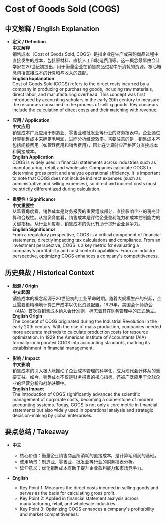 # Cost of Goods Sold (COGS)

## 中文解释 / English Explanation

* **定义 / Definition**  
  **中文解释**  
  销售成本（Cost of Goods Sold, COGS）是指企业在生产或采购商品过程中直接发生的成本，包括原材料、直接人工和制造费用等。这一概念最早由会计学家在20世纪初提出，用于衡量企业在销售商品过程中所消耗的资源。核心概念包括直接成本的计算和与收入的匹配。  
  **English Explanation**  
  Cost of Goods Sold (COGS) refers to the direct costs incurred by a company in producing or purchasing goods, including raw materials, direct labor, and manufacturing overhead. This concept was first introduced by accounting scholars in the early 20th century to measure the resources consumed in the process of selling goods. Key concepts include the calculation of direct costs and their matching with revenue.

* **应用 / Application**  
  **中文应用**  
  销售成本广泛应用于制造业、零售业和批发业等行业的财务报表中。企业通过计算销售成本来确定毛利润，进而分析经营效率。需要注意的是，销售成本不包括间接费用（如管理费用和销售费用），因此在计算时应严格区分直接成本和间接成本。  
  **English Application**  
  COGS is widely used in financial statements across industries such as manufacturing, retail, and wholesale. Companies calculate COGS to determine gross profit and analyze operational efficiency. It is important to note that COGS does not include indirect expenses (such as administrative and selling expenses), so direct and indirect costs must be strictly differentiated during calculation.

* **重要性 / Significance**  
  **中文重要性**  
  从监管角度看，销售成本是财务报表的重要组成部分，直接影响企业的税务计算和合规性。从投资角度看，销售成本是评估企业盈利能力和成本控制能力的关键指标。从行业角度看，销售成本的优化有助于提升企业竞争力。  
  **English Significance**  
  From a regulatory perspective, COGS is a critical component of financial statements, directly impacting tax calculations and compliance. From an investment perspective, COGS is a key metric for evaluating a company's profitability and cost control capabilities. From an industry perspective, optimizing COGS enhances a company's competitiveness.

## 历史典故 / Historical Context

* **起源 / Origin**  
  **中文起源**  
  销售成本的概念起源于20世纪初的工业革命时期。随着大规模生产的兴起，企业需要更精确地计算生产成本以优化资源配置。1929年，美国会计师协会（AIA）首次将销售成本纳入会计准则，标志着其在财务管理中的正式确立。  
  **English Origin**  
  The concept of COGS originated during the Industrial Revolution in the early 20th century. With the rise of mass production, companies needed more accurate methods to calculate production costs for resource optimization. In 1929, the American Institute of Accountants (AIA) formally incorporated COGS into accounting standards, marking its establishment in financial management.

* **影响 / Impact**  
  **中文影响**  
  销售成本的引入极大地推动了企业成本管理的科学化，成为现代会计体系的重要支柱。如今，销售成本不仅是财务报表的核心指标，还被广泛应用于全球企业的经营分析和战略决策中。  
  **English Impact**  
  The introduction of COGS significantly advanced the scientific management of corporate costs, becoming a cornerstone of modern accounting systems. Today, COGS is not only a core metric in financial statements but also widely used in operational analysis and strategic decision-making by global enterprises.

## 要点总结 / Takeaway

* **中文**  
  - 核心价值：衡量企业销售商品所消耗的直接成本，是计算毛利润的基础。  
  - 使用场景：制造业、零售业、批发业等行业的财务报表分析。  
  - 延伸意义：优化销售成本有助于提升企业盈利能力和市场竞争力。  

* **English**  
  - Key Point 1: Measures the direct costs incurred in selling goods and serves as the basis for calculating gross profit.  
  - Key Point 2: Applied in financial statement analysis across manufacturing, retail, and wholesale industries.  
  - Key Point 3: Optimizing COGS enhances a company's profitability and market competitiveness.